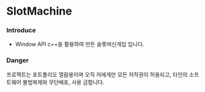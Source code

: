 # SlotMachine


### Introduce
- Window API c++을 활용하여 만든 슬롯머신게임 입니다.

### Danger
프로젝트는 포트폴리오 열람용이며 오직 저에게만 모든 저작권이 허용되고, 타인의 소프트웨어 불법복제와 무단배포, 사용 금합니다.
